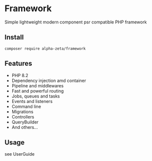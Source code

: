 # Framework
Simple lightweight modern component psr compatible PHP framework
## Install
`composer require alpha-zeta/framework`
## Features
- PHP 8.2
- Dependency injection amd container
- Pipeline and middlewares
- Fast and powerful routing
- Jobs, queues and tasks
- Events and listeners
- Command line
- Migrations
- Controllers
- QueryBuilder
- And others...
## Usage
see UserGuide
